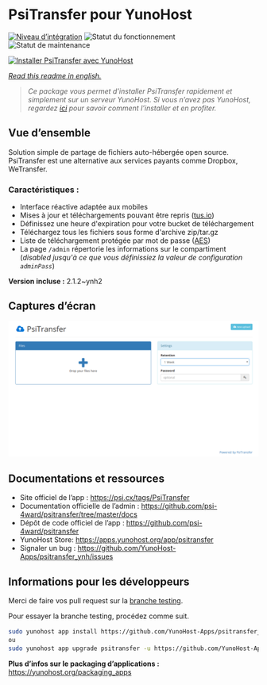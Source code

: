 <!--
N.B.: This README was automatically generated by https://github.com/YunoHost/apps/tree/master/tools/README-generator
It shall NOT be edited by hand.
-->

# PsiTransfer pour YunoHost

[![Niveau d’intégration](https://dash.yunohost.org/integration/psitransfer.svg)](https://dash.yunohost.org/appci/app/psitransfer) ![Statut du fonctionnement](https://ci-apps.yunohost.org/ci/badges/psitransfer.status.svg) ![Statut de maintenance](https://ci-apps.yunohost.org/ci/badges/psitransfer.maintain.svg)

[![Installer PsiTransfer avec YunoHost](https://install-app.yunohost.org/install-with-yunohost.svg)](https://install-app.yunohost.org/?app=psitransfer)

*[Read this readme in english.](./README.md)*

> *Ce package vous permet d’installer PsiTransfer rapidement et simplement sur un serveur YunoHost.
Si vous n’avez pas YunoHost, regardez [ici](https://yunohost.org/#/install) pour savoir comment l’installer et en profiter.*

## Vue d’ensemble

Solution simple de partage de fichiers auto-hébergée open source. PsiTransfer est une alternative aux services payants comme Dropbox, WeTransfer.

### Caractéristiques :

- Interface réactive adaptée aux mobiles
- Mises à jour et téléchargements pouvant être repris ([tus.io](https://tus.io))
- Définissez une heure d'expiration pour votre bucket de téléchargement
- Téléchargez tous les fichiers sous forme d'archive zip/tar.gz
- Liste de téléchargement protégée par mot de passe ([AES](https://en.wikipedia.org/wiki/Advanced_Encryption_Standard))
- La page `/admin` répertorie les informations sur le compartiment (_disabled jusqu'à ce que vous définissiez la valeur de configuration `adminPass`_)


**Version incluse :** 2.1.2~ynh2

## Captures d’écran

![Capture d’écran de PsiTransfer](./doc/screenshots/screenshot.png)

## Documentations et ressources

* Site officiel de l’app : <https://psi.cx/tags/PsiTransfer>
* Documentation officielle de l’admin : <https://github.com/psi-4ward/psitransfer/tree/master/docs>
* Dépôt de code officiel de l’app : <https://github.com/psi-4ward/psitransfer>
* YunoHost Store: <https://apps.yunohost.org/app/psitransfer>
* Signaler un bug : <https://github.com/YunoHost-Apps/psitransfer_ynh/issues>

## Informations pour les développeurs

Merci de faire vos pull request sur la [branche testing](https://github.com/YunoHost-Apps/psitransfer_ynh/tree/testing).

Pour essayer la branche testing, procédez comme suit.

``` bash
sudo yunohost app install https://github.com/YunoHost-Apps/psitransfer_ynh/tree/testing --debug
ou
sudo yunohost app upgrade psitransfer -u https://github.com/YunoHost-Apps/psitransfer_ynh/tree/testing --debug
```

**Plus d’infos sur le packaging d’applications :** <https://yunohost.org/packaging_apps>